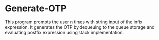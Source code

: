 # Generate-OTP
This program prompts the user n times with string input of the infix expression. It generates the OTP by dequeuing to the queue storage and evaluating postfix expression using stack implementation.
